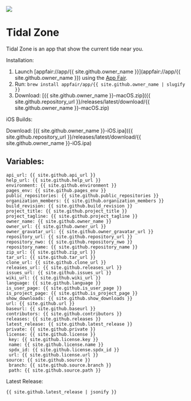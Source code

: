 
<img src="{{ site.github.repository_url }}/releases/latest/download/{{ site.github.owner_name }}.png" />

# Tidal Zone

Tidal Zone is an app that show the current tide near you.


Installation:

  1. Launch [appfair://app/{{ site.github.owner_name }}](appfair://app/{{ site.github.owner_name }}) using the [App Fair](https://www.app-fair.app).
  2. Run: `brew install appfair/app/{{ site.github.owner_name | slugify }}`
  3.  Download: [{{ site.github.owner_name }}-macOS.zip]({{ site.github.repository_url }}/releases/latest/download/{{ site.github.owner_name }}-macOS.zip)


iOS Builds:

Download: [{{ site.github.owner_name }}-iOS.ipa]({{ site.github.repository_url }}/releases/latest/download/{{ site.github.owner_name }}-iOS.ipa)


## Variables:

```
api_url: {{ site.github.api_url }}
help_url: {{ site.github.help_url }}
environment: {{ site.github.environment }}
pages_env: {{ site.github.pages_env }}
public_repositories: {{ site.github.public_repositories }}
organization_members: {{ site.github.organization_members }}
build_revision: {{ site.github.build_revision }}
project_title: {{ site.github.project_title }}
project_tagline: {{ site.github.project_tagline }}
owner_name: {{ site.github.owner_name }}
owner_url: {{ site.github.owner_url }}
owner_gravatar_url: {{ site.github.owner_gravatar_url }}
repository_url: {{ site.github.repository_url }}
repository_nwo: {{ site.github.repository_nwo }}
repository_name: {{ site.github.repository_name }}
zip_url: {{ site.github.zip_url }}
tar_url: {{ site.github.tar_url }}
clone_url: {{ site.github.clone_url }}
releases_url: {{ site.github.releases_url }}
issues_url: {{ site.github.issues_url }}
wiki_url: {{ site.github.wiki_url }}
language: {{ site.github.language }}
is_user_page: {{ site.github.is_user_page }}
is_project_page: {{ site.github.is_project_page }}
show_downloads: {{ site.github.show_downloads }}
url: {{ site.github.url }}
baseurl: {{ site.github.baseurl }}
contributors: {{ site.github.contributors }}
releases: {{ site.github.releases }}
latest_release: {{ site.github.latest_release }}
private: {{ site.github.private }}
license: {{ site.github.license }}
 key: {{ site.github.license.key }}
 name: {{ site.github.license.name }}
 spdx_id: {{ site.github.license.spdx_id }}
 url: {{ site.github.license.url }}
source: {{ site.github.source }}
 branch: {{ site.github.source.branch }}
 path: {{ site.github.source.path }}
```

Latest Release:

```
{{ site.github.latest_release | jsonify }}
```




